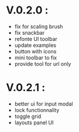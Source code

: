 # V.0.2.0 :

- fix for scaling brush
- fix snackbar
- refonte UI toolbar
- update examples
- button with icons
- mini toolbar to fix
- provide tool for url only

# V.0.2.1 :

- better ui for input modal
- lock functionnality
- toggle grid
- layouts panel UI
